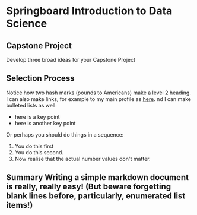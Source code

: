 # Springboard Introduction to Data Science
## Capstone Project
Develop three broad ideas for your Capstone Project

## Selection Process
Notice how two hash marks (pounds to Americans) make a level 2 heading. 
I can also make links, for example to my main profile as [here](https://github.com/swmill). 
nd I can make bulleted lists as well:

* here is a key point
* here is another key point

Or perhaps you should do things in a sequence:

1. You do this first
2. You do this second.
3. Now realise that the actual number values don't matter.

## Summary Writing a simple markdown document is really, really easy! (But beware forgetting blank lines before, particularly, enumerated list items!)
